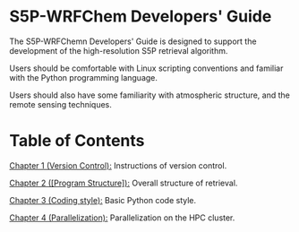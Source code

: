 # S5P-WRFChem Developers' Guide

The S5P-WRFChemn Developers' Guide is designed to support the development of the high-resolution S5P retrieval algorithm.

Users should be comfortable with Linux scripting conventions and familiar with the Python programming language.

Users should also have some familiarity with atmospheric structure, and the remote sensing techniques.

# Table of Contents

[Chapter 1 (Version Control):](https://github.com/zxdawn/s5p-wrfchem/blob/master/doc/developers_guide/S5P-WRFChem_DG_ch01_version.md) Instructions of version control.

[Chapter 2 ([Program Structure]):](https://github.com/zxdawn/s5p-wrfchem/blob/master/doc/developers_guide/S5P-WRFChem_DG_ch02_program.md) Overall structure of retrieval.

[Chapter 3 (Coding style):](https://github.com/zxdawn/s5p-wrfchem/blob/master/doc/developers_guide/S5P-WRFChem_DG_ch03_code.md) Basic Python code style.

[Chapter 4 (Parallelization):](https://github.com/zxdawn/s5p-wrfchem/blob/master/doc/developers_guide/S5P-WRFChem_DG_ch04_parallelization.md) Parallelization on the HPC cluster.

